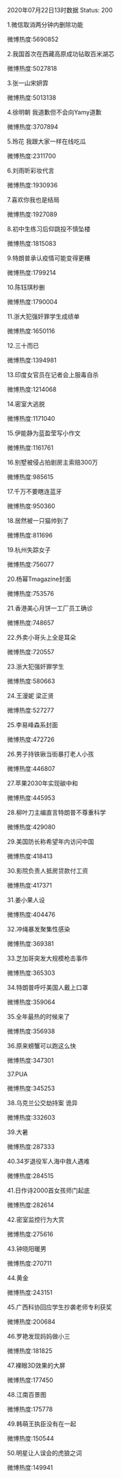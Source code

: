 2020年07月22日13时数据
Status: 200

1.微信取消两分钟内删除功能

微博热度:5690852

2.我国首次在西藏高原成功钻取百米湖芯

微博热度:5027818

3.张一山宋妍霏

微博热度:5013138

4.徐明朝 我道歉但不会向Yamy道歉

微博热度:3707894

5.玲花 我跟大家一样在线吃瓜

微博热度:2311700

6.刘雨昕彩妆代言

微博热度:1930936

7.喜欢你我也是结局

微博热度:1927089

8.初中生练习后仰跳投不慎坠楼

微博热度:1815083

9.特朗普承认疫情可能变得更糟

微博热度:1799214

10.陈钰琪秒删

微博热度:1790004

11.浙大犯强奸罪学生成绩单

微博热度:1650116

12.三十而已

微博热度:1394981

13.印度女官员在记者会上服毒自杀

微博热度:1214068

14.密室大逃脱

微博热度:1171040

15.伊能静为蓝盈莹写小作文

微博热度:1161761

16.别墅被侵占拍剧房主索赔300万

微博热度:985615

17.千万不要瞎连蓝牙

微博热度:950360

18.居然被一只猫帅到了

微博热度:811696

19.杭州失踪女子

微博热度:756077

20.杨幂Tmagazine封面

微博热度:753576

21.香港美心月饼一工厂员工确诊

微博热度:748657

22.外卖小哥头上全是耳朵

微博热度:720557

23.浙大犯强奸罪学生

微博热度:580663

24.王漫妮 梁正贤

微博热度:527277

25.李易峰森系封面

微博热度:472726

26.男子持铁锹当街暴打老人小孩

微博热度:446807

27.苹果2030年实现碳中和

微博热度:445953

28.柳叶刀主编直言特朗普不尊重科学

微博热度:429080

29.美国防长称希望年内访问中国

微博热度:418413

30.影院负责人抵房贷款付工资

微博热度:417371

31.姜小果人设

微博热度:404476

32.冲绳暴发聚集性感染

微博热度:369381

33.芝加哥突发大规模枪击事件

微博热度:365303

34.特朗普呼吁美国人戴上口罩

微博热度:359064

35.全年最热的时候来了

微博热度:356938

36.原来螃蟹可以跑这么快

微博热度:347301

37.PUA

微博热度:345253

38.乌克兰公交劫持案 诡异

微博热度:332603

39.大暑

微博热度:287333

40.34岁退役军人海中救人遇难

微博热度:284515

41.日作诗2000首女孩师门起底

微博热度:282614

42.密室监控行为大赏

微博热度:275616

43.钟晓阳暖男

微博热度:270711

44.黄金

微博热度:243151

45.广西科协回应学生抄袭老师专利获奖

微博热度:200684

46.罗艳发现妈妈做小三

微博热度:181825

47.裸眼3D效果的大屏

微博热度:177450

48.江南百景图

微博热度:175778

49.韩萌王执臣没有在一起

微博热度:150544

50.明星让人误会的虎狼之词

微博热度:149941

